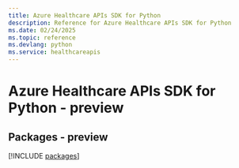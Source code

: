 ```yaml
---
title: Azure Healthcare APIs SDK for Python
description: Reference for Azure Healthcare APIs SDK for Python
ms.date: 02/24/2025
ms.topic: reference
ms.devlang: python
ms.service: healthcareapis
---
```

# Azure Healthcare APIs SDK for Python - preview
## Packages - preview
[!INCLUDE [packages](healthcare-apis-index.md)]